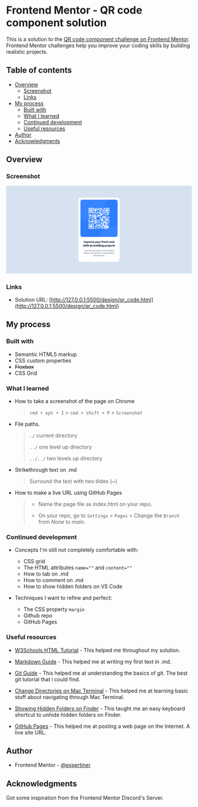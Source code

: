 # Frontend Mentor - QR code component solution

This is a solution to the [QR code component challenge on Frontend Mentor](https://www.frontendmentor.io/challenges/qr-code-component-iux_sIO_H). Frontend Mentor challenges help you improve your coding skills by building realistic projects. 

## Table of contents

- [Overview](#overview)
  - [Screenshot](#screenshot)
  - [Links](#links)
- [My process](#my-process)
  - [Built with](#built-with)
  - [What I learned](#what-i-learned)
  - [Continued development](#continued-development)
  - [Useful resources](#useful-resources)
- [Author](#author)
- [Acknowledgments](#acknowledgments)

## Overview

### Screenshot

![](./images/my_desktop_view.png)

### Links

- Solution URL: [http://127.0.0.1:5500/design/qr_code.html](http://127.0.0.1:5500/design/qr_code.html)
<!--
- Live Site URL: [Add live site URL here](https://your-live-site-url.com)
-->

## My process

### Built with

- Semantic HTML5 markup
- CSS custom properties
- ~~Flexbox~~
- CSS Grid
<!--
- Mobile-first workflow
- [React](https://reactjs.org/) - JS library
- [Next.js](https://nextjs.org/) - React framework
- [Styled Components](https://styled-components.com/) - For styles
-->

### What I learned

- How to take a screenshot of the page on Chrome
  > `cmd + opt + I` > `cmd + shift + P` > `Screenshot`

- File paths.
  > `./`      current directory
  >
  > `../`     one level up directory
  >
  > `../../`  two levels up directory
  
- Strikethrough text on .md
  > Surround the text with two tildes (~)

- How to make a live URL using GitHub Pages
  > - Name the page file as index.html on your repo.
  >
  > - On your repo, go to `Settings` > `Pages` > Change the `Branch` from *None* to *main*. 

### Continued development

- Concepts I'm still not completely comfortable with:
  - CSS grid
  - The HTML attributes `name=""` and `content=""`
  - How to tab on .md
  - How to comment on .md
  - How to show hidden folders on VS Code

- Techniques I want to refine and perfect:
  - The CSS property `margin`
  - Github repo
  - GitHub Pages

### Useful resources

- [W3Schools HTML Tutorial](https://www.w3schools.com/html/default.asp) - This helped me throughout my solution.

- [Markdown Guide](https://www.markdownguide.org/basic-syntax/) - This helped me at writing my first text in .md.

- [Git Guide](https://www.youtube.com/watch?v=SWYqp7iY_Tc) - This helped me at understanding the basics of git. The best git tutorial that i could find.

- [Change Directories on Mac Terminal](https://www.easeus.com/computer-instruction/change-directory-in-terminal-mac.html#:~:text=To%20change%20the%20directory%20in%20Terminal%20Mac%2C%20it%27s%20recommended%20to,desktop%20into%20the%20Terminal%20Mac.) - This helped me at learning basic stuff about navigating through Mac Terminal.

- [Showing Hidden Folders on Finder](https://www.pcmag.com/how-to/how-to-access-your-macs-hidden-files#:~:text=View%20Hidden%20Files%20in%20Finder&text=In%20Finder%2C%20click%20your%20hard,make%20the%20hidden%20files%20appear.) - This taught me an easy keyboard shortcut to unhide hidden folders on Finder.

- [GitHub Pages](https://pages.github.com) - This helped me at posting a web page on the Internet. A live site URL.

<!--
- [Example resource 1](https://www.markdownguide.org/basic-syntax/) - This helped me for XYZ reason. I really liked this pattern and will use it going forward.
- [Example resource 2](https://www.example.com) - This is an amazing article which helped me finally understand XYZ. I'd recommend it to anyone still learning this concept.
-->

## Author

<!--
- Website - [Andrey Alves](https://www.your-site.com)
-->
- Frontend Mentor - [@expertiner](https://www.frontendmentor.io/profile/Expertiner)
<!--
- Twitter - [@yourusername](https://www.twitter.com/yourusername)
-->

## Acknowledgments

Got some inspiration from the Frontend Mentor Discord's Server.

<!--
This is where you can give a hat tip to anyone who helped you out on this project. Perhaps you worked in a team or got some inspiration from someone else's solution. This is the perfect place to give them some credit.

**Note: Delete this note and edit this section's content as necessary. If you completed this challenge by yourself, feel free to delete this section entirely.**
-->